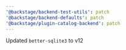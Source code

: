 ```yaml
---
'@backstage/backend-test-utils': patch
'@backstage/backend-defaults': patch
'@backstage/plugin-catalog-backend': patch
---
```


Updated `better-sqlite3` to v12
